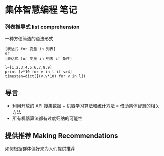 # 集体智慧编程 笔记

### 列表推导式 list comprehension

一种方便简洁的语法形式

    [表达式 for 变量 in 列表]
    or
    [表达式 for 变量 in 列表 if 条件]

    l=[1,2,3,4,5,6,7,8,9]
    print [v*10 for v in l if v>4]
    timesten=dict([(v,v*10) for v in l])

## 导言

+ 利用开放的 API 搜集数据 + 机器学习算法和统计方法 = 借助集体智慧的相关方法
+ 所有机器算法都有过度归纳的可能性

## 提供推荐 Making Recommendations

如何根据群体偏好来为人们提供推荐
